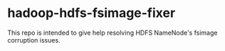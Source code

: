 # hadoop-hdfs-fsimage-fixer
This repo is intended to give help resolving HDFS NameNode's fsimage corruption issues.
